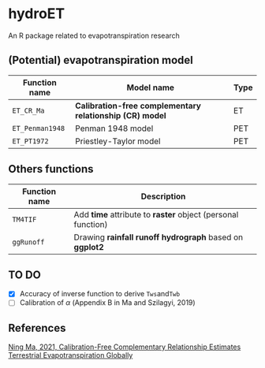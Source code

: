 # hydroET

An R package related to evapotranspiration research

## (Potential) evapotranspiration model

| Function name   | Model name                                                 | Type |
| --------------- | ---------------------------------------------------------- | ---- |
| `ET_CR_Ma`      | **Calibration-free complementary relationship (CR) model** | ET   |
| `ET_Penman1948` | Penman 1948 model                                          | PET  |
| `ET_PT1972`     | Priestley-Taylor model                                     | PET  |

## Others functions

| Function name | Description                                                  |
| ------------- | ------------------------------------------------------------ |
| `TM4TIF`      | Add **time** attribute to **raster** object (personal function) |
| `ggRunoff`    | Drawing **rainfall runoff hydrograph** based on **ggplot2**  |



## TO DO

- [x] Accuracy of inverse function to derive `Tws`and`Twb`
- [ ] Calibration of  $\alpha$  (Appendix B in Ma and Szilagyi, 2019)

## References

[Ning Ma, 2021, Calibration-Free Complementary Relationship Estimates Terrestrial Evapotranspiration Globally](https://agupubs.onlinelibrary.wiley.com/doi/full/10.1029/2021WR029691)
